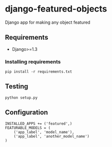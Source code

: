 django-featured-objects
=======================

Django app for making any object featured 

## Requirements

* Django>=1.3

### Installing requirements

    pip install -r requirements.txt

## Testing

    python setup.py

## Configuration

    INSTALLED_APPS += ('featured',)
    FEATURABLE_MODELS = (
        ('app_label', 'model_name'), 
        ('app_label', 'another_model_name')
    )
